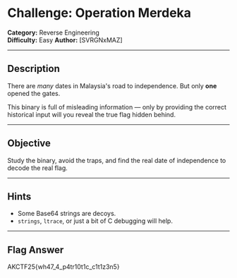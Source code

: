 # Challenge: Operation Merdeka

**Category:** Reverse Engineering  
**Difficulty:** Easy 
**Author:** [SVRGNxMAZ]

---

## Description

There are *many* dates in Malaysia's road to independence. But only **one** opened the gates.

This binary is full of misleading information — only by providing the correct historical input will you reveal the true flag hidden behind.

---

## Objective

Study the binary, avoid the traps, and find the real date of independence to decode the real flag.

---

## Hints

- Some Base64 strings are decoys.
- `strings`, `ltrace`, or just a bit of C debugging will help.

---

## Flag Answer

AKCTF25{wh47_4_p4tr10t1c_c1t1z3n5}


